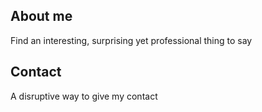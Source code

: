 ## About me

Find an interesting, surprising yet professional thing to say

## Contact

A disruptive way to give my contact

